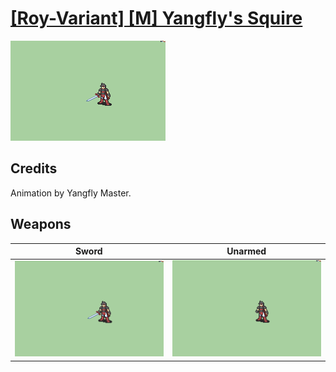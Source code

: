 # [\[Roy-Variant\] \[M\] Yangfly's Squire](./%5BRoy-Variant%5D%20%5BM%5D%20Yangfly's%20Squire)

<img src="./1.%20Sword/Sword_000.png" alt="[Roy-Variant] [M] Yangfly's Squire standing" />

## Credits

Animation by Yangfly Master.

## Weapons


|Sword |Unarmed |
|  :---: | :---: |
| <img alt="Sword animation" src="./1.%20Sword/Sword.gif" /> | <img alt="Unarmed animation" src="./8.%20Unarmed/Unarmed.gif" /> |
